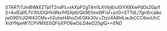 $START$rTJmBWkEZTp1T2ndFL+xkXpPZgT4m1LXVbj6/iJ0iYX8XwPdDsZGp/fS+AxIEqlfL7V3tUDQHVdNxfHSXp6/Qk9fj1mxt9Fisf+jcIO+STTdL/7gnXrcaIkcjwD9D1/JQW42CMs+h2uheH4hoZxEGKk30z+Ztzz4A8hlLwJbCCC6eoUhCXldYNpeWTCPVMXE0QFlyEPO6wDiLD4eO25glQ==$END$